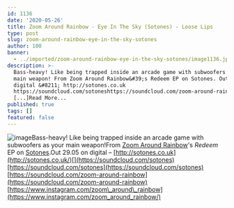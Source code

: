 ```yaml
---
id: 1136
date: '2020-05-26'
title: Zoom Around Rainbow - Eye In The Sky (Sotones) - Loose Lips
type: post
slug: zoom-around-rainbow-eye-in-the-sky-sotones
author: 100
banner:
  - ../imported/zoom-around-rainbow-eye-in-the-sky-sotones/image1136.jpeg
description: >-
  Bass-heavy! Like being trapped inside an arcade game with subwoofers as your
  main weapon! From Zoom Around Rainbow&#39;s Redeem EP on Sotones. Out 29.05 on
  digital &#8211; http://sotones.co.uk
  https://soundcloud.com/sotoneshttps://soundcloud.com/zoom-around-rainbowhttps://www.instagram.com/zoom_around_rainbow
  [...]Read More...
published: true
tags: []
featured: false
---
```

![image](../../imported/zoom-around-rainbow-eye-in-the-sky-sotones/image1136.jpeg)Bass-heavy! Like being trapped inside an arcade game with subwoofers as your main weapon!From [Zoom Around Rainbow](http://sotones.co.uk/artist/zoom-around-rainbow/)'s _Redeem_ EP on [Sotones](http://sotones.co.uk/).Out 29.05 on digital – [](http://sotones.co.uk/)[http://sotones.co.uk](http://sotones.co.uk/)[](https://soundcloud.com/sotones)[https://soundcloud.com/sotones](https://soundcloud.com/sotones)  
[](https://soundcloud.com/zoom-around-rainbow)[https://soundcloud.com/zoom-around-rainbow](https://soundcloud.com/zoom-around-rainbow)  
[](https://www.instagram.com/zoom_around_rainbow/)[https://www.instagram.com/zoom\_around\_rainbow](https://www.instagram.com/zoom_around_rainbow/)